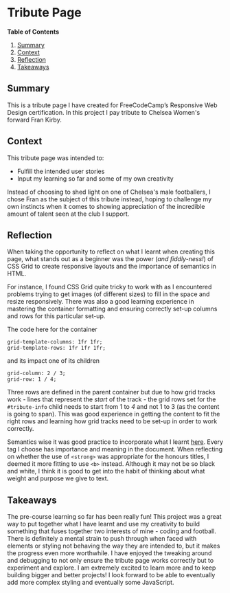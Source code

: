 
# Tribute Page

**Table of Contents**

1. [Summary](#summary) 
2. [Context](#context) 
3. [Reflection](#reflection) 
4. [Takeaways](#takeaways) 


## Summary

This is a tribute page I have created for FreeCodeCamp’s Responsive Web Design certification. In this project I pay tribute to Chelsea Women's forward Fran Kirby.  

## Context

This tribute page was intended to:

- Fulfill the intended user stories
- Input my learning so far and some of my own creativity 

Instead of choosing to shed light on one of Chelsea's male footballers, I chose Fran as the subject of this tribute instead, hoping to challenge my own instincts when it comes to showing appreciation of the incredible amount of talent seen at the club I support. 

## Reflection 

When taking the opportunity to reflect on what I learnt when creating this page, what stands out as a beginner was the power (_and fiddly-ness!_) of CSS Grid to create responsive layouts and the importance of semantics in HTML. 

For instance, I found CSS Grid quite tricky to work with as I encountered problems trying to get images (of different sizes) to fill in the space and resize responsively. There was also a good learning experience in mastering the container formatting and ensuring correctly set-up columns and rows for this particular set-up.

The code here for the container

  ```
  grid-template-columns: 1fr 1fr;
  grid-template-rows: 1fr 1fr 1fr;
  ````

  and its impact one of its children

  ```
  grid-column: 2 / 3;
  grid-row: 1 / 4;
  ```

Three rows are defined in the parent container but due to how grid tracks work - lines that represent the _start_ of the track - the grid rows set for the `#tribute-info` child needs to start from 1 to _4_ and not 1 to 3 (as the content is going to span). This was good experience in getting the content to fit the right rows and learning how grid tracks need to be set-up in order to work correctly. 
  
Semantics wise it was good practice to incorporate what I learnt [here](https://marksheet.io/html-semantics.html). Every tag I choose has importance and meaning in the document. When reflecting on whether the use of `<strong>` was appropriate for the honours titles, I deemed it more fitting to use `<b>` instead. Although it may not be so black and white, I think it is good to get into the habit of thinking about what weight and purpose we give to text.  

## Takeaways  

The pre-course learning so far has been really fun! This project was a great way to put together 
what I have learnt and use my creativity to build something that fuses together two interests of mine - coding and football. There is definitely a mental strain to push through when faced with
elements or styling not behaving the way they are intended to, but it makes the progress even more worthwhile. I have enjoyed the tweaking around and debugging to not only ensure the tribute page works correctly but to experiment and explore. I am extremely excited to learn more and to keep building bigger and better projects! I look forward to be able to eventually add more complex styling and eventually some JavaScript. 
